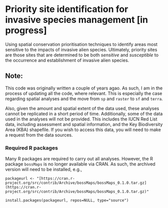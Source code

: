 # Priority site identification for invasive species management [in progress]
Using spatial conservation prioritisation techniques to identify areas most sensitive to the impacts of invasive alien species. Ultimately, priority sites are those sites that are determined to be both _sensitive_ and _susceptible_ to the occurrence and establishment of invasive alien species.

## Note:
This code was originally written a couple of years agao. As such, I am in the process of updating all the code, where relevant. This is especially the case regarding spatial analyses and the move from `sp` and `raster` to `sf` and `terra`.

Also, given the amount and spatial extent of the data used, these analyses cannot be replicated in a short period of time. Additionally, some of the data used in the analyses will not be provided. This includes the IUCN Red List data, including assessment and spatial information, and the Key Biodiversity Area (KBA) shapefile. If you wish to access this data, you will need to make a request from the data sources. 

### Required R packages
Many R packages are required to carry out all analyses. However, the R package `bossMaps` is no longer available via CRAN. As such, the archived version will need to be installed, e.g., 

`packageurl <- "[https://cran.r-project.org/src/contrib/Archive/bossMaps/bossMaps_0.1.0.tar.gz](https://cran.r-project.org/src/contrib/Archive/bossMaps/bossMaps_0.1.0.tar.gz)"` 

`install.packages(packageurl, repos=NULL, type="source")`
